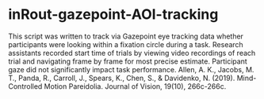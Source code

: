 # inRout-gazepoint-AOI-tracking
This script was written to track via Gazepoint eye tracking data whether participants were looking within a fixation circle during a task. Research assistants recorded start time of trials by viewing video recordings of reach trial and navigating frame by frame for most precise estimate. Participant gaze did not significantly impact task performance.   Allen, A. K., Jacobs, M. T., Panda, R., Carroll, J., Spears, K., Chen, S., &amp; Davidenko, N. (2019). Mind-Controlled Motion Pareidolia. Journal of Vision, 19(10), 266c-266c.
